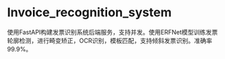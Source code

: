 # Invoice_recognition_system
使用FastAPI构建发票识别系统后端服务，支持并发。使用ERFNet模型训练发票轮廓检测，进行畸变矫正，OCR识别，模板匹配，支持倾斜发票识别。准确率99.9%。
